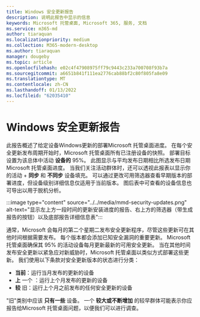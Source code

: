 ```yaml
---
title: Windows 安全更新报告
description: 说明此报告中显示的信息
keywords: Microsoft 托管桌面, Microsoft 365, 服务, 文档
ms.service: m365-md
author: tiaraquan
ms.localizationpriority: medium
ms.collection: M365-modern-desktop
ms.author: tiaraquan
manager: dougeby
ms.topic: article
ms.openlocfilehash: e02c4f47908975ff79c9443c233a700708f93b7a
ms.sourcegitcommit: a6651b841f111ea2776cab88bf2c80f805fa8e09
ms.translationtype: MT
ms.contentlocale: zh-CN
ms.lasthandoff: 01/13/2022
ms.locfileid: "62035410"
---
```

# <a name="windows-security-updates-report"></a>Windows 安全更新报告

此报告概述了给定设备Windows更新的部署Microsoft 托管桌面进度。 在每个安全更新发布周期开始时，Microsoft 托管桌面所有已注册设备的快照。 部署目标设置为该总体中活动 **设备的** 95%。 此图显示与平均发布日期相比所选发布日期Microsoft 托管桌面进度。 当我们关注活动群体时，还可以透视此报表以显示你的活动 + **同步** 和 **不同步** 设备填充。 可以通过更改可用筛选器查看早期版本的部署进度，但设备级别详细信息仅适用于当前版本。 图后表中可查看的设备信息也可导出以用于脱机分析。

:::image type="content" source="../../media/mmd-security-updates.png" alt-text="显示左上方一段时间的更新安装进度的报告、右上方的筛选器（带生成报告的按钮）以及底部报告详细信息表":::

通常，Microsoft 会每月的第二个星期二发布安全更新程序，尽管这些更新可在其他时间根据需要发布。 每个版本都会添加已知安全漏洞的重要更新。 Microsoft 托管桌面确保其 95% 的活动设备每月更新最新的可用安全更新。 当在其他时间发布安全更新以紧急应对新威胁时，Microsoft 托管桌面以类似方式部署这些更新。 我们使用以下条款对安全更新版本的状态进行分类： 

- **当前**：运行当月发布的更新的设备 
- **上** 一个 ：运行上个月发布的更新的设备 
- **较** 旧：运行上个月之前发布的任何安全更新的设备 

"旧"类别中应该 **只有一些** 设备。 一个 **较大或不断增加** 的较早群体可能表示你应报告给Microsoft 托管桌面问题，以便我们可以进行调查。 
